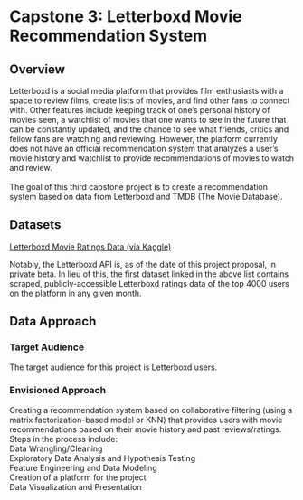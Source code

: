 <h1>Capstone 3: Letterboxd Movie Recommendation System</h1>

<h2>Overview</h2>
<p>Letterboxd is a social media platform that provides film enthusiasts with a space to review films, create lists of movies, and find other fans to connect with. Other features include keeping track of one’s personal history of movies seen, a watchlist of movies that one wants to see in the future that can be constantly updated, and the chance to see what friends, critics and fellow fans are watching and reviewing. However, the platform currently does not have an official recommendation system that analyzes a user’s movie history and watchlist to provide recommendations of movies to watch and review. 
<br><br>
The goal of this third capstone project is to create a recommendation system based on data from Letterboxd and TMDB (The Movie Database). </p>

<h2>Datasets</h2>
<a href="https://www.kaggle.com/datasets/samlearner/letterboxd-movie-ratings-data">Letterboxd Movie Ratings Data (via Kaggle)</a>
<p>Notably, the Letterboxd API is, as of the date of this project proposal, in private beta. In lieu of this, the first dataset linked in the above list contains scraped, publicly-accessible Letterboxd ratings data of the top 4000 users on the platform in any given month.</p>

<h2>Data Approach</h2>

<h3>Target Audience</h3>
<p>The target audience for this project is Letterboxd users. </p>

<h3>Envisioned Approach</h3>
<p>Creating a recommendation system based on collaborative filtering (using a matrix factorization-based model or KNN) that provides users with movie recommendations based on their movie history and past reviews/ratings. Steps in the process include:<br>
Data Wrangling/Cleaning<br>
Exploratory Data Analysis and Hypothesis Testing<br>
Feature Engineering and Data Modeling<br>
Creation of a platform for the project<br>
Data Visualization and Presentation</p>

